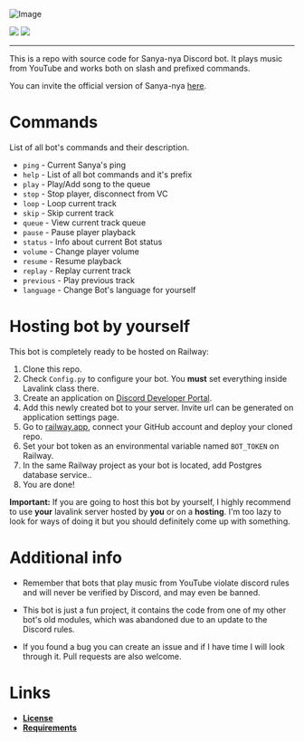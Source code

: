 ![Image](https://media.discordapp.net/attachments/1029785771839864852/1029785831180877864/banner.gif) 

![](https://img.shields.io/badge/bot_version-v1.0.5-%23ebd8c3?style=for-the-badge&logo=python&logoColor=white)  ![](https://img.shields.io/badge/bot_language-russian_/_english-%23c5d9d7?style=for-the-badge)
****

This is a repo with source code for Sanya-nya Discord bot. It plays music from YouTube and works both on slash and prefixed commands.

You can invite the official version of Sanya-nya [here](https://discord.com/api/oauth2/authorize?client_id=1028248893600841748&permissions=2184563712&scope=bot%20applications.commands).

# Commands
List of all bot's commands and their description.

- `ping` - Current Sanya's ping
- `help` - List of all bot commands and it's prefix
- `play` - Play/Add song to the queue
- `stop` - Stop player, disconnect from VC
- `loop` - Loop current track
- `skip` - Skip current track
- `queue` - View current track queue
- `pause` - Pause player playback
- `status` - Info about current Bot status
- `volume` - Change player volume
- `resume` - Resume playback
- `replay` - Replay current track
- `previous` - Play previous track
- `language` - Change Bot's language for yourself

# Hosting bot by yourself
This bot is completely ready to be hosted on Railway: 
1. Clone this repo.
2. Check `Config.py` to configure your bot. You **must** set everything inside Lavalink class there.
3. Create an application on [Discord Developer Portal](https://discord.com/developers/applications).
4. Add this newly created bot to your server. Invite url can be generated on application settings page.
5. Go to [railway.app](https://railway.app), connect your GitHub account and deploy your cloned repo.
6. Set your bot token as an environmental variable named `BOT_TOKEN` on Railway.
7. In the same Railway project as your bot is located, add Postgres database service..
8. You are done!

**Important:** If you are going to host this bot by yourself, I highly recommend to use **your** lavalink server hosted by **you** or on a **hosting**. I'm too lazy to look for ways of doing it but you should definitely come up with something.

# Additional info
- Remember that bots that play music from YouTube violate discord rules and will never be verified by Discord, and may even be banned.

- This bot is just a fun project, it contains the code from one of my other bot's old modules, which was abandoned due to an update to the Discord rules.

- If you found a bug you can create an issue and if I have time I will look through it. Pull requests are also welcome.

# Links
- **[License](https://github.com/RealSosiso4ka/Sanya-Nya/blob/master/LICENSE)** 
- **[Requirements](https://github.com/RealSosiso4ka/Sanya-Nya/blob/master/requirements.txt)**
